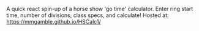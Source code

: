 A quick react spin-up of a horse show 'go time' calculator. 
Enter ring start time, number of divisions, class specs, and calculate!
Hosted at: https://mmgamble.github.io/HSCalc1/
 
